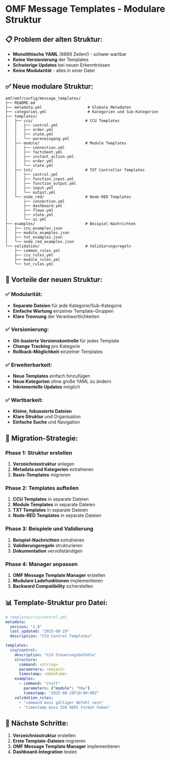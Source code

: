 # OMF Message Templates - Modulare Struktur

## **📋 Problem der alten Struktur:**
- **Monolithische YAML** (8669 Zeilen!) - schwer wartbar
- **Keine Versionierung** der Templates
- **Schwierige Updates** bei neuen Erkenntnissen
- **Keine Modularität** - alles in einer Datei

## **✅ Neue modulare Struktur:**

```
omf/omf/config/message_templates/
├── README.md
├── metadata.yml                    # Globale Metadaten
├── categories.yml                  # Kategorien und Sub-Kategorien
├── templates/
│   ├── ccu/                       # CCU Templates
│   │   ├── control.yml
│   │   ├── order.yml
│   │   ├── state.yml
│   │   └── wareneingang.yml
│   ├── module/                    # Module Templates
│   │   ├── connection.yml
│   │   ├── factsheet.yml
│   │   ├── instant_action.yml
│   │   ├── order.yml
│   │   └── state.yml
│   ├── txt/                       # TXT Controller Templates
│   │   ├── control.yml
│   │   ├── function_input.yml
│   │   ├── function_output.yml
│   │   ├── input.yml
│   │   └── output.yml
│   └── node_red/                  # Node-RED Templates
│       ├── connection.yml
│       ├── dashboard.yml
│       ├── flows.yml
│       ├── state.yml
│       └── ui.yml
├── examples/                      # Beispiel-Nachrichten
│   ├── ccu_examples.json
│   ├── module_examples.json
│   ├── txt_examples.json
│   └── node_red_examples.json
└── validation/                    # Validierungsregeln
    ├── common_rules.yml
    ├── ccu_rules.yml
    ├── module_rules.yml
    └── txt_rules.yml
```

## **🎯 Vorteile der neuen Struktur:**

### **✅ Modularität:**
- **Separate Dateien** für jede Kategorie/Sub-Kategorie
- **Einfache Wartung** einzelner Template-Gruppen
- **Klare Trennung** der Verantwortlichkeiten

### **✅ Versionierung:**
- **Git-basierte Versionskontrolle** für jedes Template
- **Change Tracking** pro Kategorie
- **Rollback-Möglichkeit** einzelner Templates

### **✅ Erweiterbarkeit:**
- **Neue Templates** einfach hinzufügen
- **Neue Kategorien** ohne große YAML zu ändern
- **Inkrementelle Updates** möglich

### **✅ Wartbarkeit:**
- **Kleine, fokussierte Dateien**
- **Klare Struktur** und Organisation
- **Einfache Suche** und Navigation

## **🔧 Migration-Strategie:**

### **Phase 1: Struktur erstellen**
1. **Verzeichnisstruktur** anlegen
2. **Metadata und Kategorien** extrahieren
3. **Basis-Templates** migrieren

### **Phase 2: Templates aufteilen**
1. **CCU Templates** in separate Dateien
2. **Module Templates** in separate Dateien
3. **TXT Templates** in separate Dateien
4. **Node-RED Templates** in separate Dateien

### **Phase 3: Beispiele und Validierung**
1. **Beispiel-Nachrichten** extrahieren
2. **Validierungsregeln** strukturieren
3. **Dokumentation** vervollständigen

### **Phase 4: Manager anpassen**
1. **OMF Message Template Manager** erstellen
2. **Modulare Ladefunktionen** implementieren
3. **Backward Compatibility** sicherstellen

## **📊 Template-Struktur pro Datei:**

```yaml
# templates/ccu/control.yml
metadata:
  version: "1.0"
  last_updated: "2025-08-29"
  description: "CCU Control Templates"

templates:
  ccu/control:
    description: "CCU Steuerungsbefehle"
    structure:
      command: <string>
      parameters: <object>
      timestamp: <datetime>
    examples:
      - command: "start"
        parameters: {"module": "hbw"}
        timestamp: "2025-08-29T10:00:00Z"
    validation_rules:
      - "command muss gültiger Befehl sein"
      - "timestamp muss ISO 8601 Format haben"
```

## **🚀 Nächste Schritte:**
1. **Verzeichnisstruktur** erstellen
2. **Erste Template-Dateien** migrieren
3. **OMF Message Template Manager** implementieren
4. **Dashboard-Integration** testen
